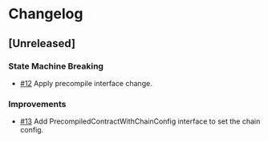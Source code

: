 # Changelog

## [Unreleased]

### State Machine Breaking

- [#12](https://github.com/crypto-org-chain/go-ethereum/pull/12) Apply precompile interface change.

### Improvements

- [#13](https://github.com/crypto-org-chain/go-ethereum/pull/13) Add PrecompiledContractWithChainConfig interface to set the chain config.
